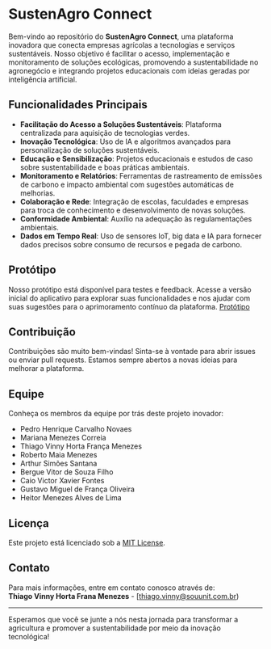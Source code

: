 # SustenAgro Connect

Bem-vindo ao repositório do **SustenAgro Connect**, uma plataforma inovadora que conecta empresas agrícolas a tecnologias e serviços sustentáveis. Nosso objetivo é facilitar o acesso, implementação e monitoramento de soluções ecológicas, promovendo a sustentabilidade no agronegócio e integrando projetos educacionais com ideias geradas por inteligência artificial.

## Funcionalidades Principais

- **Facilitação do Acesso a Soluções Sustentáveis**: Plataforma centralizada para aquisição de tecnologias verdes.
- **Inovação Tecnológica**: Uso de IA e algoritmos avançados para personalização de soluções sustentáveis.
- **Educação e Sensibilização**: Projetos educacionais e estudos de caso sobre sustentabilidade e boas práticas ambientais.
- **Monitoramento e Relatórios**: Ferramentas de rastreamento de emissões de carbono e impacto ambiental com sugestões automáticas de melhorias.
- **Colaboração e Rede**: Integração de escolas, faculdades e empresas para troca de conhecimento e desenvolvimento de novas soluções.
- **Conformidade Ambiental**: Auxílio na adequação às regulamentações ambientais.
- **Dados em Tempo Real**: Uso de sensores IoT, big data e IA para fornecer dados precisos sobre consumo de recursos e pegada de carbono.

## Protótipo

Nosso protótipo está disponível para testes e feedback. Acesse a versão inicial do aplicativo para explorar suas funcionalidades e nos ajudar com suas sugestões para o aprimoramento contínuo da plataforma.
[Protótipo](https://www.figma.com/proto/g9QbMuq2L2MQfJUQy7wjeH/Sustenagro?node-id=48-12&node-type=canvas&t=tZazcWnXqBTid6Qy-0&scaling=scale-down&content-scaling=fixed&page-id=0%3A1&starting-point-node-id=48%3A12)

## Contribuição

Contribuições são muito bem-vindas! Sinta-se à vontade para abrir issues ou enviar pull requests. Estamos sempre abertos a novas ideias para melhorar a plataforma.

## Equipe

Conheça os membros da equipe por trás deste projeto inovador:

- Pedro Henrique Carvalho Novaes
- Mariana Menezes Correia
- Thiago Vinny Horta França Menezes
- Roberto Maia Menezes
- Arthur Simões Santana
- Bergue Vitor de Souza Filho
- Caio Victor Xavier Fontes
- Gustavo Miguel de França Oliveira
- Heitor Menezes Alves de Lima

## Licença

Este projeto está licenciado sob a [MIT License](LICENSE).

## Contato

Para mais informações, entre em contato conosco através de:  
**Thiago Vinny Horta Frana Menezes** - [thiago.vinny@souunit.com.br)

---

Esperamos que você se junte a nós nesta jornada para transformar a agricultura e promover a sustentabilidade por meio da inovação tecnológica!

